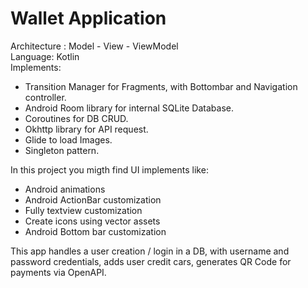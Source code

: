 # Wallet Application
<p> Architecture : Model - View - ViewModel  <br>
Language: Kotlin<br>
Implements:<br></p>
<ul>
  <li>Transition Manager for Fragments, with Bottombar and Navigation controller.</li>
  <li>Android Room library for internal SQLite Database.</li>
  <li>Coroutines for DB CRUD.</li>
  <li>Okhttp library for API request.</li>
  <li>Glide to load Images.</li>
  <li>Singleton pattern.</li>
</ul>
<p> In this project you migth find UI implements like:<p>
<ul>
<li>Android animations</li>
<li>Android ActionBar customization</li>
<li>Fully textview customization</li>
<li>Create icons using vector assets</li>
<li>Android Bottom bar customization</li>
</ul>
<p> This app handles a user creation / login in a DB, with username and password credentials, adds user credit cars, generates QR Code for payments via OpenAPI.</p> 
